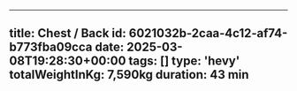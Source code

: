 ---
  title: Chest / Back
  id: 6021032b-2caa-4c12-af74-b773fba09cca
  date: 2025-03-08T19:28:30+00:00
  tags: []
  type: 'hevy'
  totalWeightInKg: 7,590kg
  duration: 43 min
  ---
  